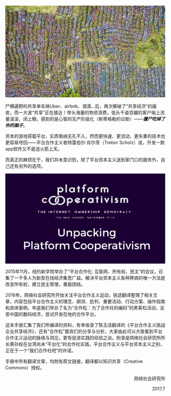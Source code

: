 
![](/assets/1.1.jpg)

尸横遍野的共享单车继Uber、airbnb、滴滴...后，再次撕破了“共享经济”的画皮，而一大波“共享”正在接近！举头海量的物资浪费，低头千姿百媚的客户端上流量滚滚，闭上眼，感到的是心智的无产阶级化（斯蒂格勒的诊断）——_**僵尸吃掉了你的脑子**_。

资本的游戏搭载平台，实质吸纳无孔不入，然而更快速、更流动、更失重的技术也更容易夺回——平台合作主义者特雷伯尔·肖尔茨（Trebor Scholz）说，开发一款app软件又不是送火箭上天。

而真正的麻烦在于，我们并未意识到，除了平台资本主义送到家门口的服务外，自己还有另外的选项。

<img src="/assets/1.2.jpg" align="middle" />

2015年11月，纽约新学院举办了“平台合作化: 互联网、所有权、民主”的会议，召集了一千多人为新型在线经济集思广益。解决平台资本主义各种弊病的唯一方法是改变所有权，建立民主管理，重振团结。

2016年，网络社会研究所开始关注平台合作主义运动，挑选翻译整理了相关文章，内容包括平台合作主义的理念、纲领、批判、重要活动、行动方案、操作指南和具体案例。年底我们举办了名为“合作松：为了合作社的编码”的黑客松活动，反思中国的数码经济，尝试开发在地的合作平台。

这本手册汇集了我们所编译的资料，有幸收录了陈玉洁翻译的《平台合作主义挑战企业共享经济》，还有“合作松”嘉宾们的分享与分析，大家由此可以大致看到平台合作主义运动的脉络与洞见，更有促进实践的经验之谈。附录是网络社会研究所所长黄孙权在台湾尚未“平台化”的合作社实践，平台合作主义与平台资本主义之别，正在于一个“我们合作社吧”的许诺。

手册中所有翻译文章，均附有原文链接，翻译都以知识共享（Creative Commons）授权。 <p>  

<p align="right">网络社会研究所</p>

<p align="right">2017.7</p>





